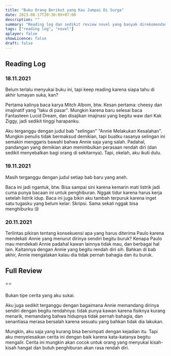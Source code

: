 ```yaml
---
title: "Buku Orang Berikut yang Kau Jumpai Di Surga"
date: 2023-08-17T20:30:09+07:00
description: "" 
summary: "Reading log dan sedikit review novel yang banyak direkomendasikan manusia-manusia penghuni booktwit kala itu."
tags: ["reading log", "novel"]
aplayer: false
showLicence: false
draft: false
---
```


## Reading Log

### 18.11.2021

Belum terlalu menyukai buku ini, tapi keep reading karena siapa tahu di akhir lumayan suka, kan?

Pertama kalinya baca karya Mitch Albom, btw.
Kesan pertama: cheesy dan imajinatif yang "laku di pasar". Mungkin karena baru selesai baca Fantasteen Lucid Dream, dan disajikan imajinasi yang begitu waw dari Kak Ziggy, jadi sedikit tinggi harapanku.

Aku terganggu dengan judul bab "selingan" "Annie Melakukan Kesalahan". Mungkin penulis tidak bermaksud demikian, tapi buatku rasanya selingan ini semakin menggaris bawahi bahwa Annie saja yang salah. Padahal, pandangan yang demikian akan menimbulkan perasaan rendah diri (dan sedikit menyebalkan bagi orang di sekitarnya). Tapi, okelah, aku ikuti dulu.

### 19.11.2021

Masih terganggu dengan judul setiap bab baru yang aneh.

Baca ini jadi ngantuk, btw. Bisa sampai sini karena kemarin mati listrik jadi cuma punya bacaan ini untuk penghiburan. Nggak tidur karena harus kerja setelah listrik idup.
Baca ini juga bikin aku tambah terpuruk karena inget satu tugasku yang belum kelar: Skripsi. Sama sekali nggak bisa menghiburku :cry:

### 20.11.2021

Terlintas pikiran tentang konsekuensi apa yang harus diterima Paulo karena mendekati Annie yang menurut dirinya sendiri begitu buruk? Kenapa Paulo mau mendekati Annie padahal kawan lainnya tidak mau, dan berbagai hal lain. Kaitannya dengan Annie yang begitu rendah diri sih. Bahkan di bab akhir, Annie mengatakan kalau dia tidak pernah bahagia dan itu buruk.


## Full Review

⭐⭐

Bukan tipe cerita yang aku sukai. 

Aku juga sedikit terganggu dengan bagaimana Annie memandang dirinya sendiri dengan begitu rendahnya: tidak punya kawan karena fisiknya kurang menarik, memandang bahwa hidupnya tidak pernah bahagia, dan senantiasa merasa bersalah karena sesuatu yang bahkan tidak dia lakukan.

Mungkin, aku saja yang kurang bisa bersimpati dengan kejadian itu. Tapi aku menyelesaikan cerita ini dengan baik karena kata-katanya begitu mengalir. Cerita ini mungkin akan cocok untuk orang yang menyukai kisah-kisah hangat dan butuh penghiburan akan rasa rendah diri.